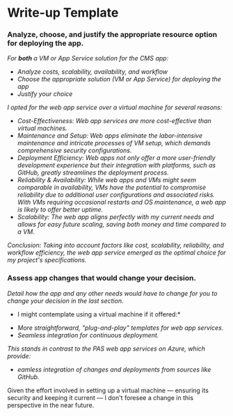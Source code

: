 # Write-up Template

### Analyze, choose, and justify the appropriate resource option for deploying the app.

*For **both** a VM or App Service solution for the CMS app:*
- *Analyze costs, scalability, availability, and workflow*
- *Choose the appropriate solution (VM or App Service) for deploying the app*
- *Justify your choice*

*I opted for the web app service over a virtual machine for several reasons:*

- *Cost-Effectiveness: Web app services are more cost-effective than virtual machines.*
- *Maintenance and Setup: Web apps eliminate the labor-intensive maintenance and intricate processes of VM setup, which demands comprehensive security configurations.*
- *Deployment Efficiency: Web apps not only offer a more user-friendly development experience but their integration with platforms, such as GitHub, greatly streamlines the deployment process.*
- *Reliability & Availability: While web apps and VMs might seem comparable in availability, VMs have the potential to compromise reliability due to additional user configurations and associated risks. With VMs requiring occasional restarts and OS maintenance, a web app is likely to offer better uptime.*
- *Scalability: The web app aligns perfectly with my current needs and allows for easy future scaling, saving both money and time compared to a VM.*

*Conclusion: Taking into account factors like cost, scalability, reliability, and workflow efficiency, the web app service emerged as the optimal choice for my project's specifications.*

### Assess app changes that would change your decision.

*Detail how the app and any other needs would have to change for you to change your decision in the last section.* 

* I might contemplate using a virtual machine if it offered:*
- *More straightforward, "plug-and-play" templates for web app services.*
- *Seamless integration for continuous deployment.*

*This stands in contrast to the PAS web app services on Azure, which provide:*
- *eamless integration of changes and deployments from sources like GitHub.*

Given the effort involved in setting up a virtual machine — ensuring its security and keeping it current — I don't foresee a change in this perspective in the near future.